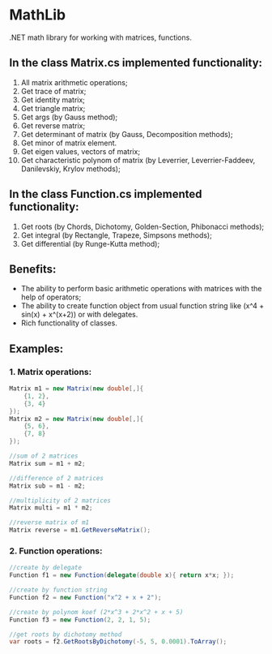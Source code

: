 # MathLib
.NET math library for working with matrices, functions.

## In the class Matrix.cs implemented functionality:
  1. All matrix arithmetic operations;
  2. Get trace of matrix;
  3. Get identity matrix;
  4. Get triangle matrix;
  5. Get args (by Gauss method);
  6. Get reverse matrix;
  7. Get determinant of matrix (by Gauss, Decomposition methods);
  8. Get minor of matrix element.
  9. Get eigen values, vectors of matrix;
  10. Get characteristic polynom of matrix (by Leverrier, Leverrier-Faddeev, Danilevskiy, Krylov methods);
  
## In the class Function.cs implemented functionality:
  1. Get roots (by Chords, Dichotomy, Golden-Section, Phibonacci methods);
  2. Get integral (by Rectangle, Trapeze, Simpsons methods);
  3. Get differential (by Runge-Kutta method);

## Benefits:
  - The ability to perform basic arithmetic operations with matrices with the help of operators;
  - The ability to create function object from usual function string like (x^4 + sin(x) + x^(x+2)) or with delegates. 
  - Rich functionality of classes.
  
## Examples:
###  1. Matrix operations:
  ```cs
  Matrix m1 = new Matrix(new double[,]{
      {1, 2},
      {3, 4}
  });
  Matrix m2 = new Matrix(new double[,]{
      {5, 6},
      {7, 8}
  });
  
  //sum of 2 matrices
  Matrix sum = m1 + m2;
  
  //difference of 2 matrices
  Matrix sub = m1 - m2;
  
  //multiplicity of 2 matrices
  Matrix multi = m1 * m2;
  
  //reverse matrix of m1
  Matrix reverse = m1.GetReverseMatrix();
  
  ```
  
  ### 2. Function operations:
  ```cs
  //create by delegate
  Function f1 = new Function(delegate(double x){ return x*x; });
  
  //create by function string
  Function f2 = new Function("x^2 + x + 2");
  
  //create by polynom koef (2*x^3 + 2*x^2 + x + 5)
  Function f3 = new Function(2, 2, 1, 5);
  
  //get roots by dichotomy method
  var roots = f2.GetRootsByDichotomy(-5, 5, 0.0001).ToArray();
  
  ```
